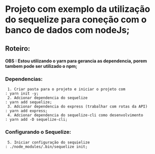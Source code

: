 # Projeto com exemplo da utilização do sequelize para coneção com o banco de dados com nodeJs;


## Roteiro:

#### OBS : Estou utilizando o yarn para gerancia as dependencia, porem tambem pode ser utilizado o npm;

### Dependencias:
     1. Criar pasta para o projeto e iniciar o projeto com                         : yarn init -y;
     2. Adcionar dependencia do sequelize                                          : yarn add sequelize;
     3. Adcionar dependencia do express (trabalhar com rotas da API)               : yarn add express;
     4. Adcionar dependencia do sequelize-cli como desenvolvimento                 : yarn add -D sequelize-cli;

### Configurando o Sequelize:
     5. Iniciar configuração do sequielize                                         : ./node_modules/.bin/sequelize init;

